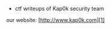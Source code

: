 - ctf writeups of Kap0k security team


our website: [http://www.kap0k.com][1]



[1]: http://www.kap0k.com
